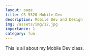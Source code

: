 ```yaml
---
layout: page
title: CS 5520 Mobile Dev
description: Mobile Dev and Design
img: /assets/img/12.jpg
importance: 1
category: fun
---
```


This is all about my Mobile Dev class. 